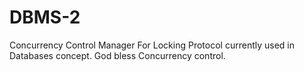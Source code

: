 # DBMS-2
Concurrency Control Manager For Locking Protocol currently used in Databases concept.
God bless Concurrency control.
